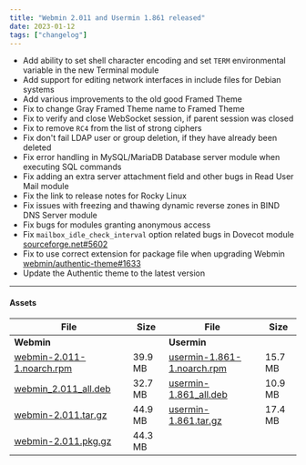 ```yaml
---
title: "Webmin 2.011 and Usermin 1.861 released"
date: 2023-01-12
tags: ["changelog"]
---
```


* Add ability to set shell character encoding and set `TERM` environmental variable in the new Terminal module
* Add support for editing network interfaces in include files for Debian systems
* Add various improvements to the old good Framed Theme
* Fix to change Gray Framed Theme name to Framed Theme
* Fix to verify and close WebSocket session, if parent session was closed
* Fix to remove `RC4` from the list of strong ciphers
* Fix don't fail LDAP user or group deletion, if they have already been deleted
* Fix error handling in MySQL/MariaDB Database server module when executing SQL commands
* Fix adding an extra server attachment field and other bugs in Read User Mail module
* Fix the link to release notes for Rocky Linux
* Fix issues with freezing and thawing dynamic reverse zones in BIND DNS Server module
* Fix bugs for modules granting anonymous access
* Fix `mailbox_idle_check_interval` option related bugs in Dovecot module [sourceforge.net#5602](https://sourceforge.net/p/webadmin/bugs/5602/)
* Fix to use correct extension for package file when upgrading Webmin [webmin/authentic-theme#1633](https://github.com/webmin/authentic-theme/issues/1633)
* Update the Authentic theme to the latest version

---

#### Assets

| File                       | Size | File                       | Size |
| -------------------------- | -----| -------------------------- | ---- |
| **Webmin**                 |      | **Usermin**                |      |
|[webmin-2.011-1.noarch.rpm](https://github.com/webmin/webmin/releases/download/2.011/webmin-2.011-1.noarch.rpm) | 39.9 MB | [usermin-1.861-1.noarch.rpm](https://github.com/webmin/usermin/releases/download/1.861/usermin-1.861-1.noarch.rpm) | 15.7 MB |
|[webmin_2.011_all.deb](https://github.com/webmin/webmin/releases/download/2.011/webmin_2.011_all.deb)           | 32.7 MB | [usermin-1.861_all.deb](https://github.com/webmin/usermin/releases/download/1.861/usermin_1.861_all.deb)           | 10.9 MB |
|[webmin-2.011.tar.gz](https://github.com/webmin/webmin/releases/download/2.011/webmin-2.011.tar.gz)             | 44.9 MB | [usermin-1.861.tar.gz](https://github.com/webmin/usermin/releases/download/1.861/usermin-1.861.tar.gz)             | 17.4 MB |
|[webmin-2.011.pkg.gz](https://github.com/webmin/webmin/releases/download/2.011/webmin-2.011.pkg.gz)             | 44.3 MB | | |
